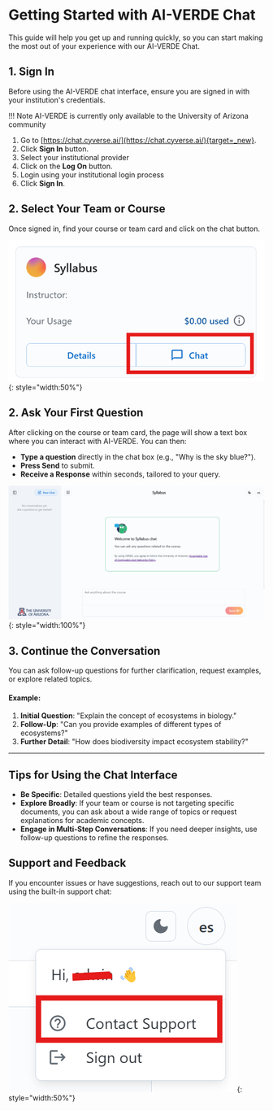 # Getting Started with AI-VERDE Chat

This guide will help you get up and running quickly, so you can start making the most out of your experience with our AI-VERDE Chat.

## 1. Sign In

Before using the AI-VERDE chat interface, ensure you are signed in with your institution's credentials.

!!! Note
    AI-VERDE is currently only available to the University of Arizona community

1. Go to [https://chat.cyverse.ai/](https://chat.cyverse.ai/){target=_new}.
2. Click **Sign In** button.
3. Select your institutional provider
4. Click on the **Log On** button.
5. Login using your institutional login process
6. Click **Sign In**.

## 2. Select Your Team or Course

Once signed in, find your course or team card and click on the chat button.

![course chat button](assets/course_chat_button.png){: style="width:50%"}

## 2. Ask Your First Question

After clicking on the course or team card, the page will show a text box where you can interact with AI-VERDE. You can then:

- **Type a question** directly in the chat box (e.g., "Why is the sky blue?").
- **Press Send** to submit.
- **Receive a Response** within seconds, tailored to your query.

![course chat](assets/course_chat.png){: style="width:100%"}

## 3. Continue the Conversation

You can ask follow-up questions for further clarification, request examples, or explore related topics.

#### Example:

1. **Initial Question**: "Explain the concept of ecosystems in biology."
2. **Follow-Up**: "Can you provide examples of different types of ecosystems?"
3. **Further Detail**: "How does biodiversity impact ecosystem stability?"

---

## Tips for Using the Chat Interface

- **Be Specific**: Detailed questions yield the best responses.
- **Explore Broadly**: If your team or course is not targeting specific documents, you can ask about a wide range of topics or request explanations for academic concepts.
- **Engage in Multi-Step Conversations**: If you need deeper insights, use follow-up questions to refine the responses.

## Support and Feedback

If you encounter issues or have suggestions, reach out to our support team using the built-in support chat:

![support button](assets/contact_support.png){: style="width:50%"}

